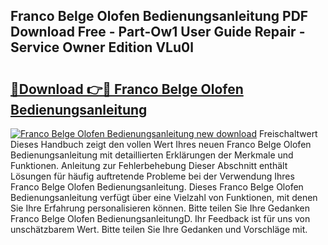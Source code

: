 ## Franco Belge Olofen Bedienungsanleitung PDF Download Free - Part-Ow1 User Guide Repair - Service Owner Edition VLu0l

# <h2><a href="http://df2kst.blite.top/?on=Franco+Belge+Olofen+Bedienungsanleitung">🔗Download 👉🔴 Franco Belge Olofen Bedienungsanleitung</a></h2>

[![Franco Belge Olofen Bedienungsanleitung new download](https://i.imgur.com/lujVjoI.png)](http://df2kst.blite.top/?on=Franco+Belge+Olofen+Bedienungsanleitung)
Freischaltwert Dieses Handbuch zeigt den vollen Wert Ihres neuen Franco Belge Olofen Bedienungsanleitung mit detaillierten Erklärungen der Merkmale und Funktionen. Anleitung zur Fehlerbehebung Dieser Abschnitt enthält Lösungen für häufig auftretende Probleme bei der Verwendung Ihres Franco Belge Olofen Bedienungsanleitung. Dieses Franco Belge Olofen Bedienungsanleitung verfügt über eine Vielzahl von Funktionen, mit denen Sie Ihre Erfahrung personalisieren können. Bitte teilen Sie Ihre Gedanken Franco Belge Olofen BedienungsanleitungD. Ihr Feedback ist für uns von unschätzbarem Wert. Bitte teilen Sie Ihre Gedanken und Vorschläge mit.
